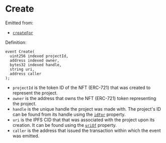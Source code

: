 # Create

Emitted from:

* [`createFor`](../write/createfor.md)

Definition:

```solidity
event Create(
  uint256 indexed projectId,
  address indexed owner,
  bytes32 indexed handle,
  string uri,
  address caller
);
```

* `projectId` is the token ID of the NFT (ERC-721) that was created to represent the project.
* `owner` is the address that owns the NFT (ERC-721) token representing the project.
* `handle` is the unique handle the project was made with. The project's ID can be found from its handle using the [`idFor`](../properties/idfor.md) property.
* `uri` is the IPFS CID that that was associated with the project upon its creation. It can be found using the [`uriOf`](../properties/uriof.md) property.
* `caller` is the address that issued the transaction within which the event was emitted.
